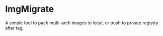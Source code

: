 # ImgMigrate
A simple tool to pack multi-arch images to local, or push to private registry after tag.
